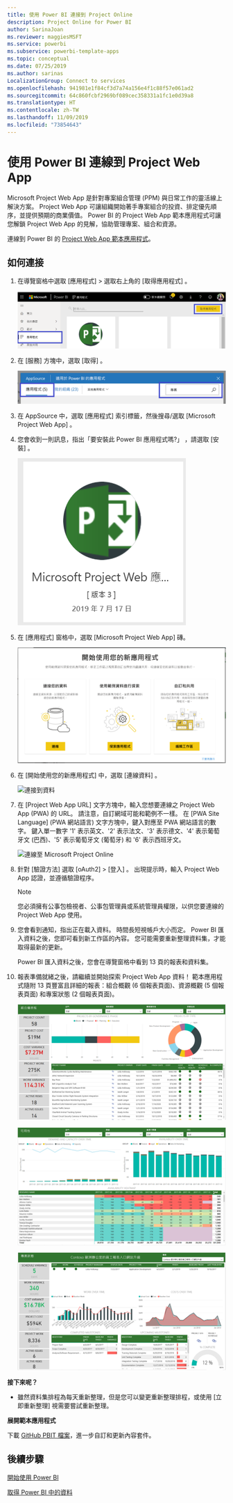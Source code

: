 ```yaml
---
title: 使用 Power BI 連接到 Project Online
description: Project Online for Power BI
author: SarinaJoan
ms.reviewer: maggiesMSFT
ms.service: powerbi
ms.subservice: powerbi-template-apps
ms.topic: conceptual
ms.date: 07/25/2019
ms.author: sarinas
LocalizationGroup: Connect to services
ms.openlocfilehash: 941981e1f84cf3d7a74a156e4f1c88f57e061ad2
ms.sourcegitcommit: 64c860fcbf2969bf089cec358331a1fc1e0d39a8
ms.translationtype: HT
ms.contentlocale: zh-TW
ms.lasthandoff: 11/09/2019
ms.locfileid: "73854643"
---
```

# <a name="connect-to-project-web-app-with-power-bi"></a>使用 Power BI 連線到 Project Web App
Microsoft Project Web App 是針對專案組合管理 (PPM) 與日常工作的靈活線上解決方案。 Project Web App 可讓組織開始著手專案組合的投資、排定優先順序，並提供預期的商業價值。 Power BI 的 Project Web App 範本應用程式可讓您解鎖 Project Web App 的見解，協助管理專案、組合和資源。

連線到 Power BI 的 [Project Web App 範本應用程式](https://appsource.microsoft.com/product/power-bi/pbi_msprojectonline.pbi-microsoftprojectwebapp)。

## <a name="how-to-connect"></a>如何連接

1. 在導覽窗格中選取 [應用程式]  > 選取右上角的 [取得應用程式]  。

    ![取得應用程式](media/service-connect-to-project-online/GetApps.png)

2. 在 [服務]  方塊中，選取 [取得]  。
   
   ![AppSource](media/service-connect-to-project-online/AppSource.png)
3. 在 AppSource 中，選取 [應用程式]  索引標籤，然後搜尋/選取 [Microsoft Project Web App]  。
   
4. 您會收到一則訊息，指出「要安裝此 Power BI 應用程式嗎?」  ，請選取 [安裝]  。 

   ![安裝 Project Web](media/service-connect-to-project-online/ProjectTile.png)
5. 在 [應用程式]  窗格中，選取 [Microsoft Project Web App]  磚。 
   
   ![Microsoft Project Web App](media/service-connect-to-project-online/getstarted.png)
6. 在 [開始使用您的新應用程式]  中，選取 [連線資料]  。
   
   ![連接到資料](media/service-connect-to-project-online/mproject.png)
7. 在 [Project Web App URL]  文字方塊中，輸入您想要連線之 Project Web App (PWA) 的 URL。  請注意，自訂網域可能和範例不一樣。 在 [PWA Site Language] \(PWA 網站語言\)  文字方塊中，鍵入對應至 PWA 網站語言的數字。 鍵入單一數字 '1' 表示英文、'2' 表示法文、'3' 表示德文、'4' 表示葡萄牙文 (巴西)、'5' 表示葡萄牙文 (葡萄牙) 和 '6' 表示西班牙文。 
   
   ![連線至 Microsoft Project Online](media/service-connect-to-project-online/params.png)
8. 針對 [驗證方法] 選取 [oAuth2]  \> [登入]  。 出現提示時，輸入 Project Web App 認證，並遵循驗證程序。

    > [!NOTE]
    > 您必須擁有公事包檢視者、公事包管理員或系統管理員權限，以供您要連線的 Project Web App 使用。

9. 您會看到通知，指出正在載入資料。 時間長短視帳戶大小而定。 Power BI 匯入資料之後，您即可看到新工作區的內容。 您可能需要重新整理資料集，才能取得最新的更新。 

    Power BI 匯入資料之後，您會在導覽窗格中看到 13 頁的報表和資料集。 

10. 報表準備就緒之後，請繼續並開始探索 Project Web App 資料！ 範本應用程式隨附 13 頁豐富且詳細的報表：組合概觀 (6 個報表頁面)、資源概觀 (5 個報表頁面) 和專案狀態 (2 個報表頁面)。 

    ![組合儀表板](media/service-connect-to-project-online/report1.png)
   
    ![可用性](media/service-connect-to-project-online/report3.png)
   
    ![專案狀態](media/service-connect-to-project-online/report2.png)

**接下來呢？**

* 雖然資料集排程為每天重新整理，但是您可以變更重新整理排程，或使用 [立即重新整理]  視需要嘗試重新整理。

**展開範本應用程式**

下載 [GitHub PBIT 檔案](https://github.com/OfficeDev/Project-Power-BI-Content-Packs)，進一步自訂和更新內容套件。

## <a name="next-steps"></a>後續步驟
[開始使用 Power BI](service-get-started.md)

[取得 Power BI 中的資料](service-get-data.md)

